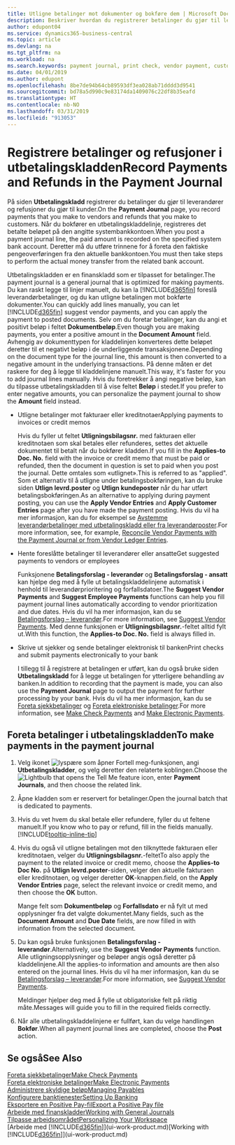 ```yaml
---
title: Utligne betalinger mot dokumenter og bokføre dem | Microsoft Docs
description: Beskriver hvordan du registrerer betalinger du gjør til leverandører og refusjoner du gjør til kunder.
author: edupont04
ms.service: dynamics365-business-central
ms.topic: article
ms.devlang: na
ms.tgt_pltfrm: na
ms.workload: na
ms.search.keywords: payment journal, print check, vendor payment, customer refund, creditor, debt, balance due, AP
ms.date: 04/01/2019
ms.author: edupont
ms.openlocfilehash: 8be7de94b64cb89593df3ea028ab71dddd3d9541
ms.sourcegitcommit: bd78a5d990c9e83174da1409076c22df8b35eafd
ms.translationtype: HT
ms.contentlocale: nb-NO
ms.lasthandoff: 03/31/2019
ms.locfileid: "913053"
---
```

# <a name="record-payments-and-refunds-in-the-payment-journal"></a><span data-ttu-id="96d93-103">Registrere betalinger og refusjoner i utbetalingskladden</span><span class="sxs-lookup"><span data-stu-id="96d93-103">Record Payments and Refunds in the Payment Journal</span></span>

<span data-ttu-id="96d93-104">På siden **Utbetalingskladd** registrerer du betalinger du gjør til leverandører og refusjoner du gjør til kunder.</span><span class="sxs-lookup"><span data-stu-id="96d93-104">On the **Payment Journal** page, you record payments that you make to vendors and refunds that you make to customers.</span></span> <span data-ttu-id="96d93-105">Når du bokfører en utbetalingskladdelinje, registreres det betalte beløpet på den angitte systembankkontoen.</span><span class="sxs-lookup"><span data-stu-id="96d93-105">When you post a payment journal line, the paid amount is recorded on the specified system bank account.</span></span> <span data-ttu-id="96d93-106">Deretter må du utføre trinnene for å foreta den faktiske pengeoverføringen fra den aktuelle bankkontoen.</span><span class="sxs-lookup"><span data-stu-id="96d93-106">You must then take steps to perform the actual money transfer from the related bank account.</span></span>  

<span data-ttu-id="96d93-107">Utbetalingskladden er en finanskladd som er tilpasset for betalinger.</span><span class="sxs-lookup"><span data-stu-id="96d93-107">The payment journal is a general journal that is optimized for making payments.</span></span> <span data-ttu-id="96d93-108">Du kan raskt legge til linjer manuelt, du kan la [!INCLUDE[d365fin](includes/d365fin_md.md)] foreslå leverandørbetalinger, og du kan utligne betalingen mot bokførte dokumenter.</span><span class="sxs-lookup"><span data-stu-id="96d93-108">You can quickly add lines manually, you can let [!INCLUDE[d365fin](includes/d365fin_md.md)] suggest vendor payments, and you can apply the payment to posted documents.</span></span> <span data-ttu-id="96d93-109">Selv om du foretar betalinger, kan du angi et positivt beløp i feltet **Dokumentbeløp**.</span><span class="sxs-lookup"><span data-stu-id="96d93-109">Even though you are making payments, you enter a positive amount in the **Document Amount** field.</span></span> <span data-ttu-id="96d93-110">Avhengig av dokumenttypen for kladdelinjen konverteres dette beløpet deretter til et negativt beløp i de underliggende transaksjonene.</span><span class="sxs-lookup"><span data-stu-id="96d93-110">Depending on the document type for the journal line, this amount is then converted to a negative amount in the underlying transactions.</span></span> <span data-ttu-id="96d93-111">På denne måten er det raskere for deg å legge til kladdelinjene manuelt.</span><span class="sxs-lookup"><span data-stu-id="96d93-111">This way, it's faster for you to add journal lines manually.</span></span> <span data-ttu-id="96d93-112">Hvis du foretrekker å angi negative beløp, kan du tilpasse utbetalingskladden til å vise feltet **Beløp** i stedet.</span><span class="sxs-lookup"><span data-stu-id="96d93-112">If you prefer to enter negative amounts, you can personalize the payment journal to show the **Amount** field instead.</span></span>  

- <span data-ttu-id="96d93-113">Utligne betalinger mot fakturaer eller kreditnotaer</span><span class="sxs-lookup"><span data-stu-id="96d93-113">Applying payments to invoices or credit memos</span></span>

    <span data-ttu-id="96d93-114">Hvis du fyller ut feltet **Utligningsbilagsnr.** med fakturaen eller kreditnotaen som skal betales eller refunderes, settes det aktuelle dokumentet til betalt når du bokfører kladden.</span><span class="sxs-lookup"><span data-stu-id="96d93-114">If you fill in the **Applies-to Doc. No.** field with the invoice or credit memo that must be paid or refunded, then the document in question is set to paid when you post the journal.</span></span> <span data-ttu-id="96d93-115">Dette omtales som «utlignet».</span><span class="sxs-lookup"><span data-stu-id="96d93-115">This is referred to as "applied".</span></span> <span data-ttu-id="96d93-116">Som et alternativ til å utligne under betalingsbokføringen, kan du bruke siden **Utlign levrd.poster** og **Utlign kundeposter** når du har utført betalingsbokføringen.</span><span class="sxs-lookup"><span data-stu-id="96d93-116">As an alternative to applying during payment posting, you can use the **Apply Vendor Entries** and **Apply Customer Entries** page after you have made the payment posting.</span></span> <span data-ttu-id="96d93-117">Hvis du vil ha mer informasjon, kan du for eksempel se [Avstemme leverandørbetalinger med utbetalingskladd eller fra leverandørposter](payables-how-apply-purchase-transactions-manually.md).</span><span class="sxs-lookup"><span data-stu-id="96d93-117">For more information, see, for example, [Reconcile Vendor Payments with the Payment Journal or from Vendor Ledger Entries](payables-how-apply-purchase-transactions-manually.md).</span></span>  

- <span data-ttu-id="96d93-118">Hente foreslåtte betalinger til leverandører eller ansatte</span><span class="sxs-lookup"><span data-stu-id="96d93-118">Get suggested payments to vendors or employees</span></span>

    <span data-ttu-id="96d93-119">Funksjonene **Betalingsforslag - leverandør** og **Betalingsforslag - ansatt** kan hjelpe deg med å fylle ut betalingskladdelinjene automatisk i henhold til leverandørprioritering og forfallsdatoer.</span><span class="sxs-lookup"><span data-stu-id="96d93-119">The **Suggest Vendor Payments** and **Suggest Employee Payments** functions can help you fill payment journal lines automatically according to vendor prioritization and due dates.</span></span> <span data-ttu-id="96d93-120">Hvis du vil ha mer informasjon, kan du se [Betalingsforslag – leverandør](payables-how-suggest-vendor-payments.md).</span><span class="sxs-lookup"><span data-stu-id="96d93-120">For more information, see [Suggest Vendor Payments](payables-how-suggest-vendor-payments.md).</span></span> <span data-ttu-id="96d93-121">Med denne funksjonen er **Utligningsbilagsnr.**-feltet alltid fylt ut.</span><span class="sxs-lookup"><span data-stu-id="96d93-121">With this function, the **Applies-to Doc. No.** field is always filled in.</span></span>  

- <span data-ttu-id="96d93-122">Skrive ut sjekker og sende betalinger elektronisk til banken</span><span class="sxs-lookup"><span data-stu-id="96d93-122">Print checks and submit payments electronically to your bank</span></span>

    <span data-ttu-id="96d93-123">I tillegg til å registrere at betalingen er utført, kan du også bruke siden **Utbetalingskladd** for å legge ut betalingen for ytterligere behandling av banken.</span><span class="sxs-lookup"><span data-stu-id="96d93-123">In addition to recording that the payment is made, you can also use the **Payment Journal** page to output the payment for further processing by your bank.</span></span> <span data-ttu-id="96d93-124">Hvis du vil ha mer informasjon, kan du se [Foreta sjekkbetalinger](payables-how-work-checks.md) og [Foreta elektroniske betalinger](payables-how-export-payments-bank-file.md).</span><span class="sxs-lookup"><span data-stu-id="96d93-124">For more information, see [Make Check Payments](payables-how-work-checks.md) and [Make Electronic Payments](payables-how-export-payments-bank-file.md).</span></span>  

## <a name="to-make-payments-in-the-payment-journal"></a><span data-ttu-id="96d93-125">Foreta betalinger i utbetalingskladden</span><span class="sxs-lookup"><span data-stu-id="96d93-125">To make payments in the payment journal</span></span>

1. <span data-ttu-id="96d93-126">Velg ikonet ![lyspære som åpner Fortell meg-funksjonen](media/ui-search/search_small.png "Fortell hva du vil gjøre"), angi **Utbetalingskladder**, og velg deretter den relaterte koblingen.</span><span class="sxs-lookup"><span data-stu-id="96d93-126">Choose the ![Lightbulb that opens the Tell Me feature](media/ui-search/search_small.png "Tell me what you want to do") icon, enter **Payment Journals**, and then choose the related link.</span></span>
2. <span data-ttu-id="96d93-127">Åpne kladden som er reservert for betalinger.</span><span class="sxs-lookup"><span data-stu-id="96d93-127">Open the journal batch that is dedicated to payments.</span></span>
3. <span data-ttu-id="96d93-128">Hvis du vet hvem du skal betale eller refundere, fyller du ut feltene manuelt.</span><span class="sxs-lookup"><span data-stu-id="96d93-128">If you know who to pay or refund, fill in the fields manually.</span></span> [!INCLUDE[tooltip-inline-tip](includes/tooltip-inline-tip_md.md)]
4. <span data-ttu-id="96d93-129">Hvis du også vil utligne betalingen mot den tilknyttede fakturaen eller kreditnotaen, velger du **Utligningsbilagsnr.**-feltet</span><span class="sxs-lookup"><span data-stu-id="96d93-129">To also apply the payment to the related invoice or credit memo, choose the **Applies-to Doc No.**</span></span> <span data-ttu-id="96d93-130">på **Utlign levrd.poster**-siden, velger den aktuelle fakturaen eller kreditnotaen, og velger deretter **OK**-knappen.</span><span class="sxs-lookup"><span data-stu-id="96d93-130">field, on the **Apply Vendor Entries** page, select the relevant invoice or credit memo, and then choose the **OK** button.</span></span>

    <span data-ttu-id="96d93-131">Mange felt som **Dokumentbeløp** og **Forfallsdato** er nå fylt ut med opplysninger fra det valgte dokumentet.</span><span class="sxs-lookup"><span data-stu-id="96d93-131">Many fields, such as the **Document Amount** and **Due Date** fields, are now filled in with information from the selected document.</span></span>
5. <span data-ttu-id="96d93-132">Du kan også bruke funksjonen **Betalingsforslag - leverandør**.</span><span class="sxs-lookup"><span data-stu-id="96d93-132">Alternatively, use the **Suggest Vendor Payments** function.</span></span> <span data-ttu-id="96d93-133">Alle utligningsopplysninger og beløper angis også deretter på kladdelinjene.</span><span class="sxs-lookup"><span data-stu-id="96d93-133">All the applies-to information and amounts are then also entered on the journal lines.</span></span> <span data-ttu-id="96d93-134">Hvis du vil ha mer informasjon, kan du se [Betalingsforslag – leverandør](payables-how-suggest-vendor-payments.md).</span><span class="sxs-lookup"><span data-stu-id="96d93-134">For more information, see [Suggest Vendor Payments](payables-how-suggest-vendor-payments.md).</span></span>

    <span data-ttu-id="96d93-135">Meldinger hjelper deg med å fylle ut obligatoriske felt på riktig måte.</span><span class="sxs-lookup"><span data-stu-id="96d93-135">Messages will guide you to fill in the required fields correctly.</span></span>
6.  <span data-ttu-id="96d93-136">Når alle utbetalingskladdelinjene er fullført, kan du velge handlingen **Bokfør**.</span><span class="sxs-lookup"><span data-stu-id="96d93-136">When all payment journal lines are completed, choose the **Post** action.</span></span>

## <a name="see-also"></a><span data-ttu-id="96d93-137">Se også</span><span class="sxs-lookup"><span data-stu-id="96d93-137">See Also</span></span>
[<span data-ttu-id="96d93-138">Foreta sjekkbetalinger</span><span class="sxs-lookup"><span data-stu-id="96d93-138">Make Check Payments</span></span>](payables-how-work-checks.md)  
[<span data-ttu-id="96d93-139">Foreta elektroniske betalinger</span><span class="sxs-lookup"><span data-stu-id="96d93-139">Make Electronic Payments</span></span>](payables-how-export-payments-bank-file.md)  
[<span data-ttu-id="96d93-140">Administrere skyldige beløp</span><span class="sxs-lookup"><span data-stu-id="96d93-140">Managing Payables</span></span>](payables-manage-payables.md)  
[<span data-ttu-id="96d93-141">Konfigurere banktjenester</span><span class="sxs-lookup"><span data-stu-id="96d93-141">Setting Up Banking</span></span>](bank-setup-banking.md)  
[<span data-ttu-id="96d93-142">Eksportere en Positive Pay-fil</span><span class="sxs-lookup"><span data-stu-id="96d93-142">Export a Positive Pay file</span></span>](finance-how-positive-pay.md)  
[<span data-ttu-id="96d93-143">Arbeide med finanskladder</span><span class="sxs-lookup"><span data-stu-id="96d93-143">Working with General Journals</span></span>](ui-work-general-journals.md)  
[<span data-ttu-id="96d93-144">Tilpasse arbeidsområdet</span><span class="sxs-lookup"><span data-stu-id="96d93-144">Personalizing Your Workspace</span></span>](ui-personalization-user.md)  
<span data-ttu-id="96d93-145">[Arbeide med [!INCLUDE[d365fin](includes/d365fin_md.md)]](ui-work-product.md)</span><span class="sxs-lookup"><span data-stu-id="96d93-145">[Working with [!INCLUDE[d365fin](includes/d365fin_md.md)]](ui-work-product.md)</span></span>  
